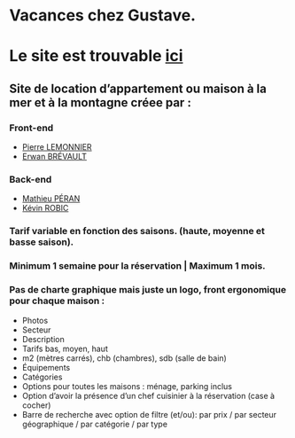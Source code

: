 # Vacances chez Gustave.
# Le site est trouvable [ici](https://erwanbrev.github.io/ClubVacances/)
## Site de location d’appartement ou maison à la mer et à la montagne créee par :

### Front-end
* [Pierre LEMONNIER](https://github.com/PierreL35120)
* [Erwan BRÉVAULT](https://github.com/erwanbrev)

### Back-end
* [Mathieu PÉRAN](https://github.com/Mathieu-URA)
* [Kévin ROBIC](https://github.com/Kero3333)

### Tarif variable en fonction des saisons. (haute, moyenne et basse saison).
### Minimum 1 semaine pour la réservation | Maximum 1 mois.
### Pas de charte graphique mais juste un logo, front ergonomique pour chaque maison :

* Photos
* Secteur
* Description
* Tarifs bas, moyen, haut
* m2 (mètres carrés), chb (chambres), sdb (salle de bain)
* Équipements
* Catégories
* Options pour toutes les maisons : ménage, parking inclus
* Option d’avoir la présence d’un chef cuisinier à la réservation (case à cocher)
* Barre de recherche avec option de filtre (et/ou): par prix / par secteur géographique / par catégorie / par type